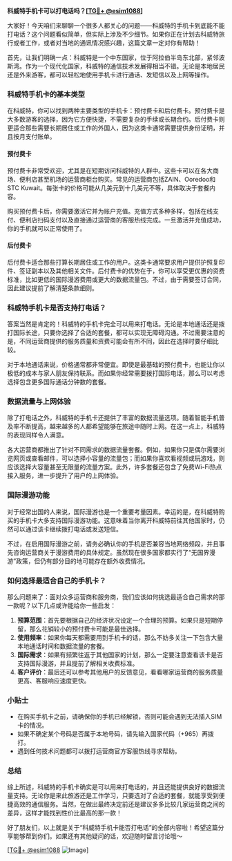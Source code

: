 **科威特手机卡可以打电话吗？[[TG💪+ @esim1088](https://t.me/s/esim1088)]**

大家好！今天咱们来聊聊一个很多人都关心的问题——科威特的手机卡到底能不能打电话？这个问题看似简单，但实际上涉及不少细节。如果你正在计划去科威特旅行或者工作，或者对当地的通讯情况感兴趣，这篇文章一定对你有帮助！

首先，让我们明确一点：科威特是一个中东国家，位于阿拉伯半岛东北部，紧邻波斯湾。作为一个现代化国家，科威特的通信技术发展得相当不错。无论是本地居民还是外来游客，都可以轻松地使用手机卡进行通话、发短信以及上网等操作。

### 科威特手机卡的基本类型

在科威特，你可以找到两种主要类型的手机卡：预付费卡和后付费卡。预付费卡是大多数游客的选择，因为它方便快捷，不需要复杂的手续或长期合约。后付费卡则更适合那些需要长期居住或工作的外国人，因为这类卡通常需要提供身份证明，并且按月支付账单。

#### 预付费卡

预付费卡非常受欢迎，尤其是在短期访问科威特的人群中。这些卡可以在各大商场、便利店甚至机场的运营商柜台购买。常见的运营商包括ZAIN、Ooredoo和STC Kuwait。每张卡的价格可能从几美元到十几美元不等，具体取决于套餐内容。

购买预付费卡后，你需要激活它并为账户充值。充值方式多种多样，包括在线支付、便利店扫码支付以及直接通过运营商的客服热线完成。一旦激活并充值成功，你的手机就可以正常使用了。

#### 后付费卡

后付费卡适合那些打算长期居住或工作的用户。这类卡通常要求用户提供护照复印件、签证副本以及其他相关文件。后付费卡的优势在于，你可以享受更优惠的资费标准，比如更低的国际漫游费用或更大的数据流量包。不过，由于需要签订合同，因此建议提前了解清楚条款细则。

### 科威特手机卡是否支持打电话？

答案当然是肯定的！科威特的手机卡完全可以用来打电话。无论是本地通话还是拨打国际长途，只要你选择了合适的套餐，都可以实现无障碍沟通。不过需要注意的是，不同运营商提供的服务质量和资费可能会有所不同，因此在选择时要仔细比较。

对于本地通话来说，价格通常都非常便宜。即使是最基础的预付费卡，也能让你以极低的成本与家人朋友保持联系。而如果你经常需要拨打国际电话，那么可以考虑选择包含更多国际通话分钟数的套餐。

### 数据流量与上网体验

除了打电话之外，科威特的手机卡还提供了丰富的数据流量选项。随着智能手机普及率不断提高，越来越多的人都希望能够在旅途中随时上网。在这一点上，科威特的表现同样令人满意。

各大运营商都推出了针对不同需求的数据流量套餐。例如，如果你只是偶尔需要浏览网页或查看邮件，可以选择小容量的流量包；而如果你喜欢看视频或玩游戏，则应该选择大容量甚至无限量的流量方案。此外，许多套餐还包含了免费Wi-Fi热点接入服务，进一步提升了用户的上网体验。

### 国际漫游功能

对于经常出国的人来说，国际漫游也是一个重要考量因素。幸运的是，在科威特购买的手机卡大多支持国际漫游功能。这意味着当你离开科威特前往其他国家时，仍然可以通过该卡继续拨打电话或发送短信。

不过，在启用国际漫游之前，请务必确认你的手机是否兼容当地网络频段，并且事先咨询运营商关于漫游费用的具体规定。虽然现在很多国家都实行了“无国界漫游”政策，但仍有部分目的地可能存在额外收费情况。

### 如何选择最适合自己的手机卡？

那么问题来了：面对众多运营商和服务商，我们应该如何挑选最适合自己需求的那一款呢？以下几点或许能给你一些启发：

1. **预算范围**：首先要根据自己的经济状况设定一个合理的预算。如果只是短期停留，那么花销较小的预付费卡可能是最佳选择。
2. **使用频率**：如果你每天都需要用到手机卡的话，那么不妨多关注一下包含大量本地通话时间和数据流量的套餐。
3. **国际需求**：如果有频繁往返于其他国家的计划，那么一定要注意查看该卡是否支持国际漫游，并且提前了解相关收费标准。
4. **客户评价**：最后还可以参考其他用户的反馈意见，看看哪家运营商的服务质量更高、客服响应速度更快。

### 小贴士

- 在购买手机卡之前，请确保你的手机已经解锁，否则可能会遇到无法插入SIM卡的情况。
- 如果不确定某个号码是否属于本地号码，请先输入国家代码（+965）再拨打。
- 遇到任何技术问题都可以拨打运营商官方客服热线寻求帮助。

### 总结

综上所述，科威特的手机卡确实是可以用来打电话的，并且还能提供良好的数据流量支持。无论你是来此旅游还是工作学习，只要选对了合适的套餐，就能享受到便捷高效的通信服务。当然，在做出最终决定前还是建议多多比较几家运营商之间的差异，这样才能找到性价比最高的那一款！

好了朋友们，以上就是关于“科威特手机卡能否打电话”的全部内容啦！希望这篇分享能够帮到你们。如果还有其他疑问的话，欢迎随时留言讨论哦～

[[TG💪+ @esim1088](https://t.me/s/esim1088) ![Image](https://i.postimg.cc/4NQfJmqS/Snipaste-2025-05-13-00-14-12.png)]